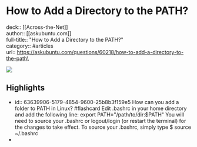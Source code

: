 # How to Add a Directory to the PATH?

deck:: [[Across-the-Net]]\
author:: [[askubuntu.com]]\
full-title:: "How to Add a Directory to the PATH?"\
category:: #articles\
url:: https://askubuntu.com/questions/60218/how-to-add-a-directory-to-the-path\

![](https://readwise-assets.s3.amazonaws.com/static/images/article4.6bc1851654a0.png)
## Highlights
- id:: 63639906-5179-4854-9600-25b8b3f159e5
   How can you add a folder to PATH in Linux? #flashcard 
    Edit .bashrc in your home directory and add the following line:
     export PATH="/path/to/dir:$PATH"
     You will need to source your .bashrc or logout/login (or restart the terminal) for the changes to take effect. To source your .bashrc, simply type
     $ source ~/.bashrc
-